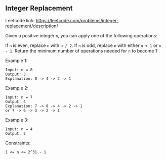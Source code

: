 ## Integer Replacement

Leetcode link: https://leetcode.com/problems/integer-replacement/description/

Given a positive integer `n`, you can apply one of the following operations:

If `n` is even, replace `n` with `n / 2`.
If `n` is odd, replace `n` with either `n + 1` or `n - 1`.
Return the minimum number of operations needed for `n` to become 1`.

Example 1:

```
Input: n = 8
Output: 3
Explanation: 8 -> 4 -> 2 -> 1
```

Example 2:

```
Input: n = 7
Output: 4
Explanation: 7 -> 8 -> 4 -> 2 -> 1
or 7 -> 6 -> 3 -> 2 -> 1
```

Example 3:

```
Input: n = 4
Output: 2
```

Constraints:

```
1 <= n <= 2^31 - 1
```
